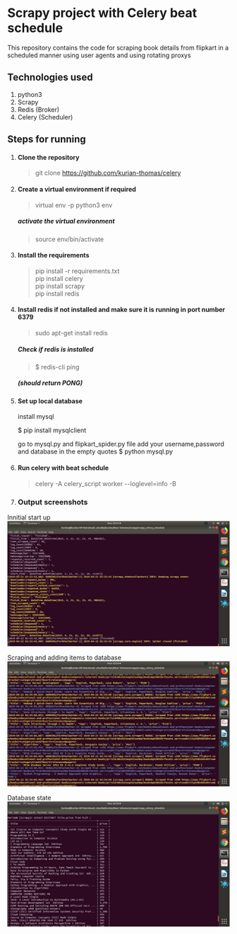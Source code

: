 
# Scrapy project with Celery beat schedule
This repository contains the code for scraping book details from flipkart in a scheduled manner using user agents and using rotating proxys 

## Technologies used
1. python3
1. Scrapy
1. Redis (Broker)
1. Celery (Scheduler)

## Steps for running

1. #### Clone the repository
    > git clone https://github.com/kurian-thomas/celery

1. #### Create a virtual environment if required
    > virtual env -p python3 env
    ##### activate the virtual environment
    > source env/bin/activate
    
1. #### Install the requirements
    > pip install -r requirements.txt \
    > pip install celery \
    > pip install scrapy  \
    > pip install redis 

1. #### Install redis if not installed and make sure it is running in port number 6379
    > sudo apt-get install redis
    ##### Check if redis is installed
    > $ redis-cli ping
    ##### (should return PONG)

1. #### Set up local database
    install mysql

    $ pip install mysqlclient

    go to mysql.py and flipkart_spider.py file 
        add your username,password and database in the empty quotes
    $ python mysql.py 


1. ####  Run celery with beat schedule
    > celery -A celery_script worker --loglevel=info -B 

1. ### Output screenshots

Innitial start up
![alt text](https://github.com/kurian-thomas/celery/blob/master/screenshots/screenshot1.png)

Scraping and adding items to database
![alt text](https://github.com/kurian-thomas/celery/blob/master/screenshots/screenshot2.png)

Database state 
![alt text](https://github.com/kurian-thomas/celery/blob/master/screenshots/screenshot3.png)         




